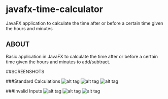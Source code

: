 # javafx-time-calculator
JavaFX application to calculate the time after or before a certain time given the hours and minutes

## ABOUT
Basic application in JavaFX to calculate the time after or before a certain time given the hours and minutes to add/subtract. 


##SCREENSHOTS

###Standard Calculations
![alt tag](http://i.imgur.com/zTClq0C.jpg)
![alt tag](http://i.imgur.com/CahGQel.jpg)
![alt tag](http://i.imgur.com/y13N9hf.jpg)

###Invalid Inputs
![alt tag](http://i.imgur.com/hyYaYQX.jpg)
![alt tag](http://i.imgur.com/E7eO8wA.jpg)
![alt tag](http://i.imgur.com/7bhHS2g.jpg)
